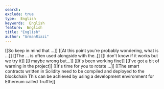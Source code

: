 ```yaml
---
search:
exclude: true
type:  English
keywords:  English
feature:  English
title: "English"
author: "ArmanRiazi"
---
```



[[So keep in mind that ...]]
[[At this point you're probably wondering, what is ...]]
[[The ... is often used alongside with the..]]
[[I don't know if it works but we try it]]
[[I maybe wrong but...]]
[[It's been working fine]]
[[I've got a bit of warning in the project]]
[[It's time for you to rotate ...]]
 [[The smart contracts written in Solidity need to be compiled and deployed to the blockchain This can be achieved by using a development environment for Ethereum called Truffle]]